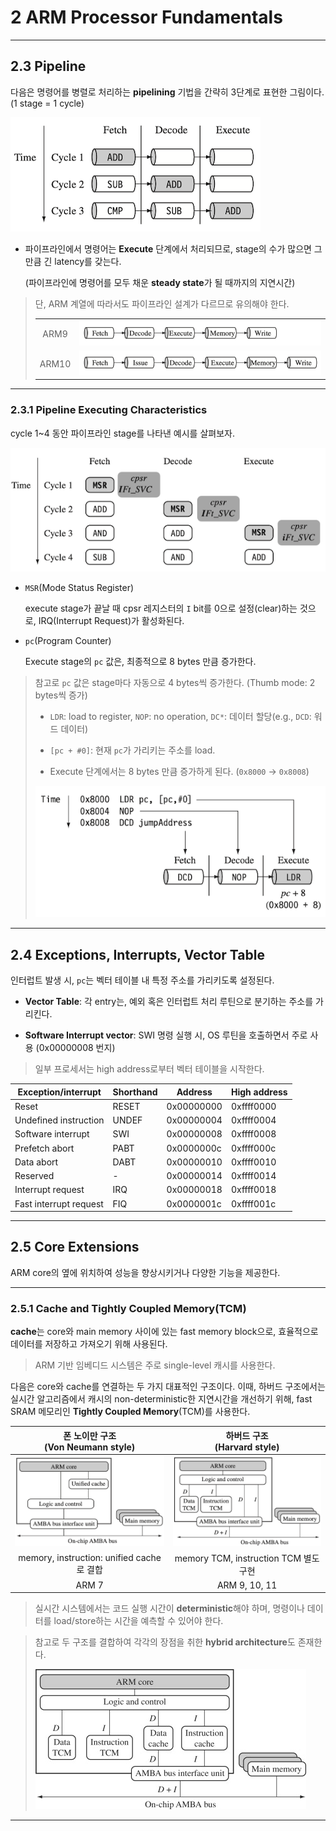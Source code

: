 # 2 ARM Processor Fundamentals

---

## 2.3 Pipeline

다음은 명령어를 병렬로 처리하는 **pipelining** 기법을 간략히 3단계로 표현한 그림이다. (1 stage = 1 cycle)

![pipeline](images/pipeline_example.png)

- 파이프라인에서 명령어는 **Execute** 단계에서 처리되므로, stage의 수가 많으면 그만큼 긴 latency를 갖는다.

  (파이프라인에 명령어를 모두 채운 **steady state**가 될 때까지의 지연시간)

> 단, ARM 계열에 따라서도 파이프라인 설계가 다르므로 유의해야 한다.
>
> | | |
> | :---: | --- |
> | ARM9 | ![ARM9 pipeline](images/ARM9_pipeline.png) |
> | ARM10 | ![ARM10 pipeline](images/ARM10_pipeline.png) |

---

### 2.3.1 Pipeline Executing Characteristics

cycle 1~4 동안 파이프라인 stage를 나타낸 예시를 살펴보자.

![ARM instruction sequence](images/pipeline_example_2.png)

- `MSR`(Mode Status Register)
 
  execute stage가 끝날 때 cpsr 레지스터의 `I` bit를 0으로 설정(clear)하는 것으로, IRQ(Interrupt Request)가 활성화된다.

- `pc`(Program Counter)

  Execute stage의 `pc` 값은, 최종적으로 8 bytes 만큼 증가한다.

> 참고로 `pc` 값은 stage마다 자동으로 4 bytes씩 증가한다. (Thumb mode: 2 bytes씩 증가)
> 
> - `LDR`: load to register, `NOP`: no operation, `DC*`: 데이터 할당(e.g., `DCD`: 워드 데이터)
> 
> - `[pc + #0]`: 현재 `pc`가 가리키는 주소를 load.
>
> - Execute 단계에서는 8 bytes 만큼 증가하게 된다. (`0x8000` $\rightarrow$ `0x8008`)
>
> ![pc = address + 9](images/pipeline_example_3.png)


---

## 2.4 Exceptions, Interrupts, Vector Table

인터럽트 발생 시, `pc`는 벡터 테이블 내 특정 주소를 가리키도록 설정된다.

- **Vector Table**: 각 entry는, 예외 혹은 인터럽트 처리 루틴으로 분기하는 주소를 가리킨다.

- **Software Interrupt vector**: SWI 명령 실행 시, OS 루틴을 호출하면서 주로 사용 (0x00000008 번지)

> 일부 프로세서는 high address로부터 벡터 테이블을 시작한다.

| Exception/interrupt | Shorthand | Address | High address |
| --- | --- | --- | --- |
| Reset | RESET | 0x00000000 | 0xffff0000 |
| Undefined instruction | UNDEF | 0x00000004 | 0xffff0004 |
| Software interrupt | SWI | 0x00000008 | 0xffff0008 |
| Prefetch abort | PABT | 0x0000000c | 0xffff000c |
| Data abort | DABT | 0x00000010 | 0xffff0010 |
| Reserved | - | 0x00000014 | 0xffff0014 |
| Interrupt request | IRQ | 0x00000018 | 0xffff0018 |
| Fast interrupt request | FIQ | 0x0000001c | 0xffff001c |

---

## 2.5 Core Extensions

ARM core의 옆에 위치하여 성능을 향상시키거나 다양한 기능을 제공한다.

---

### 2.5.1 Cache and Tightly Coupled Memory(TCM)

**cache**는 core와 main memory 사이에 있는 fast memory block으로, 효율적으로 데이터를 저장하고 가져오기 위해 사용된다.

> ARM 기반 임베디드 시스템은 주로 single-level 캐시를 사용한다.

다음은 core와 cache를 연결하는 두 가지 대표적인 구조이다. 이때, 하버드 구조에서는 실시간 알고리즘에서 캐시의 non-deterministic한 지연시간을 개선하기 위해, fast SRAM 메모리인 **Tightly Coupled Memory**(TCM)를 사용한다.

| 폰 노이만 구조<br/>(Von Neumann style) | 하버드 구조<br/>(Harvard style) |
| :---: | :---: |
| ![Von Neumann](images/Von_Neumann_architecture.png) | ![Harvard](images/Harvard_architecture.png) |
| memory, instruction: unified cache로 결합 | memory TCM, instruction TCM 별도 구현 |
| ARM 7 | ARM 9, 10, 11 |

> 실시간 시스템에서는 코드 실행 시간이 **deterministic**해야 하며, 명령이나 데이터를 load/store하는 시간을 예측할 수 있어야 한다. 

> 참고로 두 구조를 결합하여 각각의 장점을 취한 **hybrid architecture**도 존재한다.
>
> ![hybrid](images/hybrid_architecture.jpg)

---
